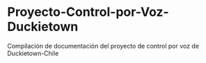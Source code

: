 # Proyecto-Control-por-Voz-Duckietown
Compilación de documentación del proyecto de control por voz de Duckietown-Chile
